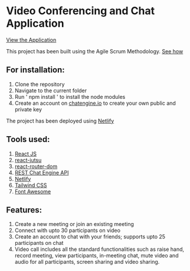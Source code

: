 # Video Conferencing and Chat Application

[View the Application](https://video-call-and-chat.netlify.app/)

This project has been built using the Agile Scrum Methodology. [See how](https://trello.com/b/53V1bzJz/engage-agile-board)

## For installation:
1. Clone the repository
2. Navigate to the current folder
3. Run ' npm install ' to install the node modules
4. Create an account on [chatengine.io](https://chatengine.io/) to create your own public and private key

The project has been deployed using [Netlify](https://www.netlify.com/)

## Tools used:
1. [React JS](https://reactjs.org/)
2. [react-jutsu](https://www.npmjs.com/package/react-jutsu)
3. [react-router-dom](https://www.npmjs.com/package/react-router-dom)
4. [REST Chat Engine API](https://rest.chatengine.io/)
5. [Netlify](https://www.netlify.com/)
6. [Tailwind CSS](https://tailwindcss.com/) 
7. [Font Awesome](https://fontawesome.com/)

## Features:
1. Create a new meeting or join an existing meeting
2. Connect with upto 30 participants on video
3. Create an account to chat with your friends; supports upto 25 participants on chat
4. Video call includes all the standard functionalities such as raise hand, record meeting, view participants, 
in-meeting chat, mute video and audio for all participants, screen sharing and video sharing.
